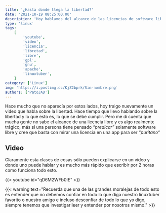 ```yaml
---
title: '¿Hasta donde llega la libertad?'
date: '2021-10-19 08:25:00.00'
description: 'Hoy hablamos del alcance de las licencias de software libre y como esto suele ignorarse en gran medida y se termina desinformando'
type: 'linux'
tags:
    [
        'youtube',
        'video',
        'licencia',
        'libretad',
        'libre',
        'gpl',
        'gnu',
        'apache',
        'linuxtuber',
    ]
category: ['Linux']
img: 'https://i.postimg.cc/KjZ2bprk/Sin-nombre.png'
authors: ['PatoJAD']
---
```


Hace mucho que no aparecía por estos lados, hoy traigo nuevamente un video que habla sobre la libertad. Hace tiempo que llevo hablando sobre la libertad y lo que esto es, lo que se debe cumplir. Pero me di cuenta que mucha gente no sabe el alcance de una licencia libre y es algo realmente trágico, más si una persona tiene pensado _“predicar”_ solamente software libre y cree que basta con mirar una licencia en una app para ser _“puritano”_

## Video

Claramente esta clases de cosas sólo pueden explicarse en un video y donde uno puede hablar y es mucho más rápido que escribir por 2 horas como funciona todo esto.

{{< youtube id="qD6M2WFb0IE" >}}

{{< warning text="Recuerda que una de las grandes moralejas de todo esto es entender que no debemos confiar en todo lo que diga nuestro linuxtuber favorito o nuestro amigo e incluso desconfiar de todo lo que yo digo, siempre tenemos que investigar leer y entender por nosotros mismo." >}}
